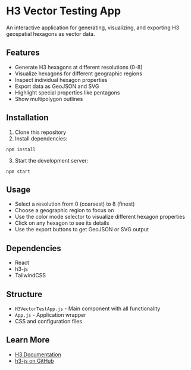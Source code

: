 # H3 Vector Testing App

An interactive application for generating, visualizing, and exporting H3 geospatial hexagons as vector data.

## Features

- Generate H3 hexagons at different resolutions (0-8)
- Visualize hexagons for different geographic regions
- Inspect individual hexagon properties
- Export data as GeoJSON and SVG
- Highlight special properties like pentagons
- Show multipolygon outlines

## Installation

1. Clone this repository
2. Install dependencies:
```
npm install
```
3. Start the development server:
```
npm start
```

## Usage

- Select a resolution from 0 (coarsest) to 8 (finest)
- Choose a geographic region to focus on
- Use the color mode selector to visualize different hexagon properties
- Click on any hexagon to see its details
- Use the export buttons to get GeoJSON or SVG output

## Dependencies

- React
- h3-js
- TailwindCSS

## Structure

- `H3VectorTestApp.js` - Main component with all functionality
- `App.js` - Application wrapper
- CSS and configuration files

## Learn More

- [H3 Documentation](https://h3geo.org/)
- [h3-js on GitHub](https://github.com/uber/h3-js)
